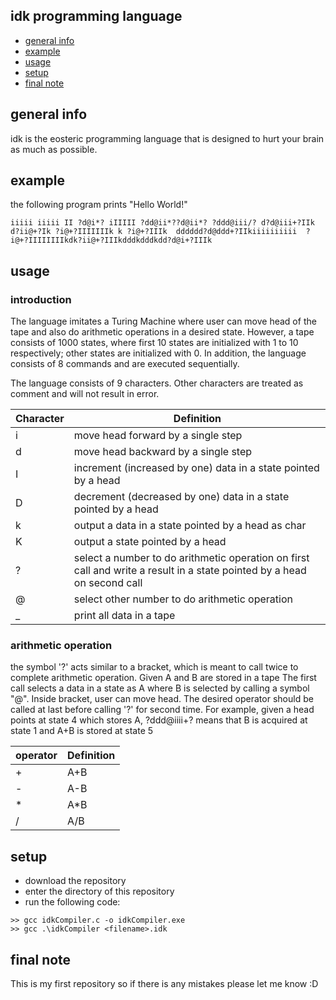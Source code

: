 ## idk programming language
*  [general info](#general-info)
*  [example](#Example)
*  [usage](#usage)
*  [setup](#setup)
*  [final note](#final-note)

## general info
idk is the eosteric programming language that is designed to hurt your brain as much as possible.


## example
the following program prints "Hello World!"

```
iiiii iiiii II ?d@i*? iIIIII ?dd@ii*??d@ii*? ?ddd@iii/? d?d@iii+?IIk d?ii@+?Ik ?i@+?IIIIIIIk k ?i@+?IIIk  dddddd?d@ddd+?IIkiiiiiiiiii  ?i@+?IIIIIIIIkdk?ii@+?IIIkdddkdddkdd?d@i+?IIIk
```

## usage

### introduction
The language imitates a Turing Machine where user can move head of the tape and also 
do arithmetic operations in a desired state. However, a tape consists of 1000 states,
where first 10 states are initialized with 1 to 10 respectively; other states are initialized with 0. In addition, 
the language consists of 8 commands and are executed sequentially. 

The language consists of 9 characters. Other characters are treated as comment and will not result in error.

|Character  | Definition |
|----       |--------
|i          | move head forward by a single step    |
|d          | move head backward by a single step   |
|I          | increment (increased by one) data in a state pointed by a head |
|D          | decrement (decreased by one) data in a state pointed by a head |
|k          | output a data in a state pointed by a head as char|
|K          | output a state pointed by a head |
|?          | select a number to do arithmetic operation on first call and write a result in a state pointed by a head on second call |
|@          | select other number to do arithmetic operation| 
|_          | print all data in a tape |

### arithmetic operation
the symbol '?' acts similar to a bracket, which is meant to call twice to complete arithmetic operation.
Given A and B are stored in a tape The first call selects a data in a state as A where B is selected by calling a symbol "@". Inside bracket, 
user can move head. The desired operator should be called at last before calling '?' for second time. For example, given a head points at state 4 which stores A,
?ddd@iiii+? means that B is acquired at state 1 and A+B is stored at state 5

|operator   |Definition |
|----       |----       |
|+          | A+B       |
|-          | A-B       |
|*          | A*B       |
|/          | A/B       |


## setup
- download the repository
- enter the directory of this repository
- run the following code:
```
>> gcc idkCompiler.c -o idkCompiler.exe
>> gcc .\idkCompiler <filename>.idk
```

## final note
This is my first repository so if there is any mistakes please let me know :D
